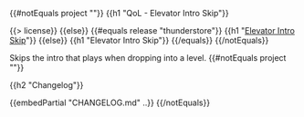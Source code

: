 {{#notEquals project ""}}
{{h1 "QoL - Elevator Intro Skip"}}

{{> license}}
{{else}}
{{#equals release "thunderstore"}}
{{h1 "[Elevator Intro Skip](https://gtfo.thunderstore.io/package/notpeelz/QoL_ElevatorIntroSkip)"}}
{{else}}
{{h1 "Elevator Intro Skip"}}
{{/equals}}
{{/notEquals}}

Skips the intro that plays when dropping into a level.
{{#notEquals project ""}}

{{h2 "Changelog"}}

{{embedPartial "CHANGELOG.md" ..}}
{{/notEquals}}
